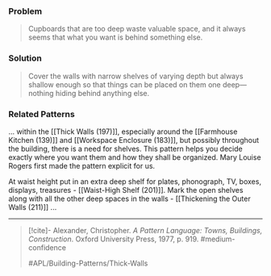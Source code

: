 ### Problem
>Cupboards that are too deep waste valuable space, and it always seems that what you want is behind something else.

### Solution
>Cover the walls with narrow shelves of varying depth but always shallow enough so that things can be placed on them one deep—nothing hiding behind anything else.

### Related Patterns
... within the [[Thick Walls (197)]], especially around the [[Farmhouse Kitchen (139)]] and [[Workspace Enclosure (183)]], but possibly throughout the building, there is a need for shelves. This pattern helps you decide exactly where you want them and how they shall be organized. Mary Louise Rogers first made the pattern explicit for us.

At waist height put in an extra deep shelf for plates, phonograph, TV, boxes, displays, treasures - [[Waist-High Shelf (201)]]. Mark the open shelves along with all the other deep spaces in the walls - [[Thickening the Outer Walls (211)]] ...

---

> [!cite]- Alexander, Christopher. _A Pattern Language: Towns, Buildings, Construction_. Oxford University Press, 1977, p. 919.
> #medium-confidence
>
> #APL/Building-Patterns/Thick-Walls
